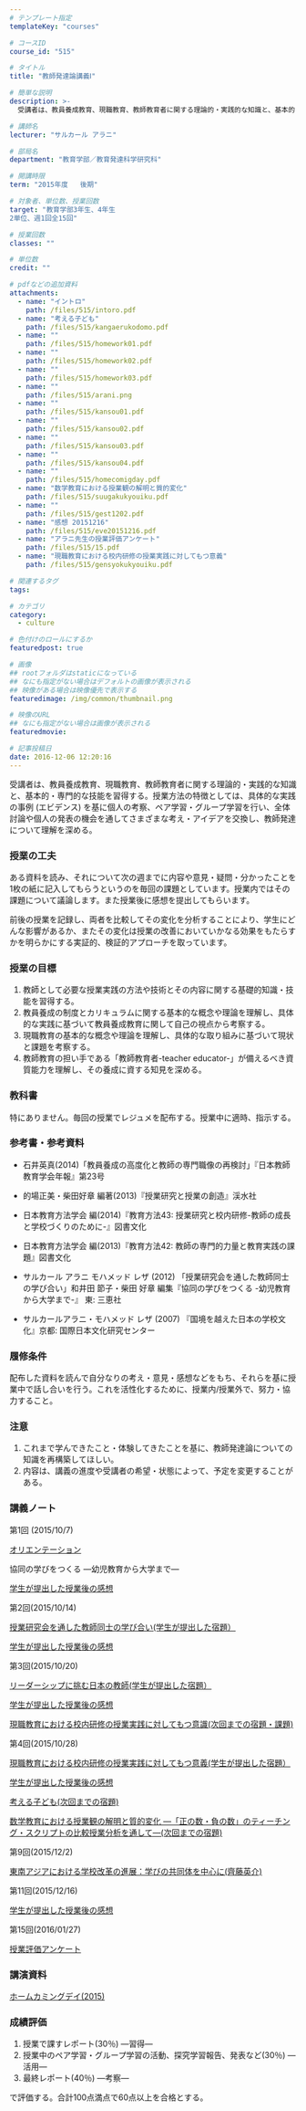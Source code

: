 ```yaml
---
# テンプレート指定
templateKey: "courses"

# コースID
course_id: "515"

# タイトル
title: "教師発達論講義Ⅰ"

# 簡単な説明
description: >-
  受講者は、教員養成教育、現職教育、教師教育者に関する理論的・実践的な知識と、基本的・専門的な技能を習得する。授業方法の特徴としては、具体的な実践の事例 (エビデンス) を基に個人の考察、ペア学習・グル...

# 講師名
lecturer: "サルカール アラニ"

# 部局名
department: "教育学部／教育発達科学研究科"

# 開講時限
term: "2015年度	後期"

# 対象者、単位数、授業回数
target: "教育学部3年生、4年生
2単位、週1回全15回"

# 授業回数
classes: ""

# 単位数
credit: ""

# pdfなどの追加資料
attachments: 
  - name: "イントロ" 
    path: /files/515/intoro.pdf
  - name: "考える子ども" 
    path: /files/515/kangaerukodomo.pdf
  - name: "" 
    path: /files/515/homework01.pdf
  - name: "" 
    path: /files/515/homework02.pdf
  - name: "" 
    path: /files/515/homework03.pdf
  - name: "" 
    path: /files/515/arani.png
  - name: "" 
    path: /files/515/kansou01.pdf
  - name: "" 
    path: /files/515/kansou02.pdf
  - name: "" 
    path: /files/515/kansou03.pdf
  - name: "" 
    path: /files/515/kansou04.pdf
  - name: "" 
    path: /files/515/homecomigday.pdf
  - name: "数学教育における授業観の解明と質的変化" 
    path: /files/515/suugakukyouiku.pdf
  - name: "" 
    path: /files/515/gest1202.pdf
  - name: "感想 20151216" 
    path: /files/515/eve20151216.pdf
  - name: "アラニ先生の授業評価アンケート" 
    path: /files/515/15.pdf
  - name: "現職教育における校内研修の授業実践に対してもつ意義" 
    path: /files/515/gensyokukyouiku.pdf

# 関連するタグ
tags:

# カテゴリ
category:
  - culture

# 色付けのロールにするか
featuredpost: true

# 画像
## rootフォルダはstaticになっている
## なにも指定がない場合はデフォルトの画像が表示される
## 映像がある場合は映像優先で表示する
featuredimage: /img/common/thumbnail.png

# 映像のURL
## なにも指定がない場合は画像が表示される
featuredmovie: 

# 記事投稿日
date: 2016-12-06 12:20:16
---
```


受講者は、教員養成教育、現職教育、教師教育者に関する理論的・実践的な知識と、基本的・専門的な技能を習得する。授業方法の特徴としては、具体的な実践の事例 (エビデンス) を基に個人の考察、ペア学習・グループ学習を行い、全体討論や個人の発表の機会を通してさまざまな考え・アイデアを交換し、教師発達について理解を深める。

### 授業の工夫


ある資料を読み、それについて次の週までに内容や意見・疑問・分かったことを1枚の紙に記入してもらうというのを毎回の課題としています。授業内ではその課題について議論します。また授業後に感想を提出してもらいます。

前後の授業を記録し、両者を比較してその変化を分析することにより、学生にどんな影響があるか、またその変化は授業の改善においていかなる効果をもたらすかを明らかにする実証的、検証的アプローチを取っています。


### 授業の目標


1. 教師として必要な授業実践の方法や技術とその内容に関する基礎的知識・技能を習得する。
2. 教員養成の制度とカリキュラムに関する基本的な概念や理論を理解し、具体的な実践に基づいて教員養成教育に関して自己の視点から考察する。
3. 現職教育の基本的な概念や理論を理解し、具体的な取り組みに基づいて現状と課題を考察する。
4. 教師教育の担い手である「教師教育者-teacher educator-」が備えるべき資質能力を理解し、その養成に資する知見を深める。


### 教科書


特にありません。毎回の授業でレジュメを配布する。授業中に適時、指示する。


### 参考書・参考資料



* 石井英真(2014)「教員養成の高度化と教師の専門職像の再検討」『日本教師教育学会年報』第23号

* 的場正美・柴田好章 編著(2013)『授業研究と授業の創造』渓水社


* 日本教育方法学会 編(2014)『教育方法43: 授業研究と校内研修-教師の成長と学校づくりのために-』図書文化


* 日本教育方法学会 編(2013)『教育方法42: 教師の専門的力量と教育実践の課題』図書文化

* サルカール アラニ モハメッド レザ (2012) 「授業研究会を通した教師同士の学び合い」和井田 節子・柴田 好章 編集『協同の学びをつくる -幼児教育から大学まで-』 東: 三恵社

* サルカールアラニ・モハメッド レザ (2007) 『国境を越えた日本の学校文化』京都: 国際日本文化研究センター


### 履修条件


配布した資料を読んで自分なりの考え・意見・感想などをもち、それらを基に授業中で話し合いを行う。これを活性化するために、授業内/授業外で、努力・協力すること。


### 注意


1. これまで学んできたこと・体験してきたことを基に、教師発達論についての知識を再構築してほしい。
2. 内容は、講義の進度や受講者の希望・状態によって、予定を変更することがある。


### 講義ノート


第1回 (2015/10/7)

[オリエンテーション](/files/515/intoro.pdf) 

協同の学びをつくる —幼児教育から大学まで—

[学生が提出した授業後の感想](/files/515/kansou01.pdf) 

第2回(2015/10/14)

[授業研究会を通した教師同士の学び合い(学生が提出した宿題）](/files/515/homework01.pdf) 

[学生が提出した授業後の感想](/files/515/kansou02.pdf) 

第3回(2015/10/20)

[リーダーシップに挑む日本の教師(学生が提出した宿題）](/files/515/homework02.pdf) 

[学生が提出した授業後の感想](/files/515/kansou03.pdf) 

[現職教育における校内研修の授業実践に対してもつ意識(次回までの宿題・課題)](/files/515/gensyokukyouiku.pdf) 

第4回(2015/10/28)

[現職教育における校内研修の授業実践に対してもつ意義(学生が提出した宿題）](/files/515/homework03.pdf) 

[学生が提出した授業後の感想](/files/515/kansou04.pdf) 

[考える子ども(次回までの宿題)](/files/515/kangaerukodomo.pdf) 

[数学教育における授業観の解明と質的変化 —「正の数・負の数」のティーチング・スクリプトの比較授業分析を通して—(次回までの宿題)](/files/515/suugakukyouiku.pdf) 

第9回(2015/12/2)

[東南アジアにおける学校改革の進展：学びの共同体を中心に(齊藤英介)](/files/515/gest1202.pdf) 

第11回(2015/12/16)

[学生が提出した授業後の感想](/files/515/eve20151216.pdf) 

第15回(2016/01/27)

[授業評価アンケート](/files/515/15.pdf) 


### 講演資料


[ホームカミングデイ(2015)](/files/515/homecomigday.pdf) 


### 成績評価


1. 授業で課すレポート(30％) ―習得―
2. 授業中のペア学習・グループ学習の活動、探究学習報告、発表など(30％) ―活用―
3. 最終レポート(40％) ―考察―

で評価する。合計100点満点で60点以上を合格とする。
